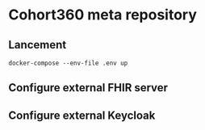# Cohort360 meta repository


## Lancement

```
docker-compose --env-file .env up
```



## Configure external FHIR server


## Configure external Keycloak